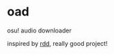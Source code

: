 # oad
osu! audio downloader

inspired by [rdd](https://github.com/latte-soft/rdd/), really good project!